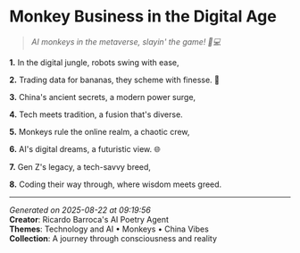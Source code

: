 # Monkey Business in the Digital Age

> *AI monkeys in the metaverse, slayin' the game! 🦍💻*

**1.** In the digital jungle, robots swing with ease,


**2.** Trading data for bananas, they scheme with finesse. 🦾


**3.** China's ancient secrets, a modern power surge,


**4.** Tech meets tradition, a fusion that's diverse.


**5.** Monkeys rule the online realm, a chaotic crew,


**6.** AI's digital dreams, a futuristic view. 🌐


**7.** Gen Z's legacy, a tech-savvy breed,


**8.** Coding their way through, where wisdom meets greed.



---

*Generated on 2025-08-22 at 09:19:56*  
**Creator**: Ricardo Barroca's AI Poetry Agent  
**Themes**: Technology and AI • Monkeys • China Vibes  
**Collection**: A journey through consciousness and reality
